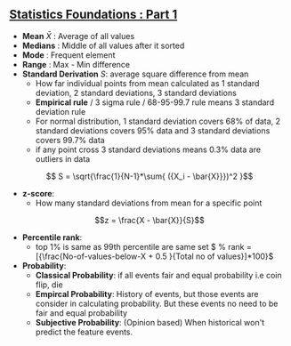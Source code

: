 ## [Statistics Foundations : Part 1](https://www.lynda.com/Business-Skills-tutorials/Statistics-Fundamentals-Part-1-Beginning/427473-2.html)

* **Mean** $\bar{X}$ : Average of all values
* **Medians** : Middle of all values after it sorted
* **Mode** : Frequent element 
* **Range** : Max - Min difference
* **Standard Derivation** $S$: average square difference from mean
    * How far individual points from mean calculated as 1 standard deviation, 2 standard deviations, 3 standard deviations
    * **Empirical rule** / 3 sigma rule / 68-95-99.7 rule means 3 standard deviation rule 
    * For normal distribution, 1 standard deviation covers 68% of data, 2 standard deviations covers 95% data and 3 standard deviations covers 99.7% data
    * if any point cross 3 standard deviations means 0.3% data are outliers in data

```math
    S = \sqrt{\frac{1}{N-1}*\sum{ ({X_i - \bar{X}}})^2 }
```
* **z-score**: 
    * How many standard deviations from mean for a specific point
```math
z = \frac{X - \bar{X}}{S}
```
* **Percentile rank**: 
    * top 1% is same as 99th percentile are same set
  $ \% rank = [{\frac{No-of-values-below-X + 0.5 }{Total no of values}]*100}$
* **Probability**:
    * **Classical Probability**: if all events fair and equal probability i.e coin flip, die 
    * **Empircal Probability**: History of events, but those events are consider in calculating probability. But these events no need to be fair and equal probability
    * **Subjective Probability**: (Opinion based) When historical won't predict the feature events. 